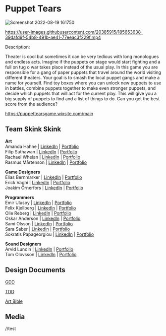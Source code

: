 # Puppet Tears

![Screenshot 2022-08-19 161750](https://user-images.githubusercontent.com/20385915/185653739-82cb1335-7eb6-48c1-9dfc-b5bed13860d1.png)

https://user-images.githubusercontent.com/20385915/185653638-39dafd9f-54b8-491b-ae41-77eeac3f229f.mp4

Description:

Theater is cool but sometimes it can be very tedious with long monologues and endless acts. Imagine if the puppets on stage would start fighting and a full on tug o war takes place instead of the usual play. In this game you are responsible for a gang of paper puppets that travel around the world visiting different theaters. Your goal is to smash the local puppet gangs and make a name for yourself.  Find toy boxes where you can unlock new puppets to use in battles, combine puppets together to make even stronger puppets, and decide which puppets that will act for the current play. This will give you a big supply of puppets to find and a list of things to do.  Can you get the best score from the audience?

https://puppettearsgame.wixsite.com/main

## Team Skink Skink

**Art**<br/>
Amanda Hahne | [LinkedIn]() | [Portfolio]()<br/>
Filip Suthawan | [LinkedIn]() | [Portfolio]()<br/>
Rachael Whelan | [LinkedIn]() | [Portfolio]()<br/>
Rasmus Mårtenson | [LinkedIn]() | [Portfolio]()<br/>

**Game Designers**<br/>
Elias Bernmarker | [LinkedIn](https://www.linkedin.com/in/elias-bernmarker-0733a9203/?original_referer=) | [Portfolio](https://ivinsiblee.wixsite.com/eliasbernmarker)<br/>
Erick Vaghi | [LinkedIn]() | [Portfolio]()<br/>
Joakim Örnerfors | [LinkedIn]() | [Portfolio]()<br/>

**Programmers**<br/>
Emir Ulusoy | [LinkedIn]() | [Portfolio]()<br/>
Felix Kjellberg | [LinkedIn](https://www.linkedin.com/in/felix-kjellberg-837321228/) | [Portfolio](https://felixlkjellberg.wixsite.com/felix-kjellberg)<br/>
Olle Reberg | [LinkedIn]() | [Portfolio]()<br/>
Oskar Anderson | [LinkedIn]() | [Portfolio]()<br/>
Sami Olsson | [LinkedIn]() | [Portfolio]()<br/>
Sara Saber | [LinkedIn]() | [Portfolio]()<br/>
Sokratis Papageorgiou | [LinkedIn](https://www.linkedin.com/in/sokratis-papageorgiou-b26b1652/) | [Portfolio](https://www.sokpapageorgiou.com/)<br/>

**Sound Designers**<br/>
Arvid Lundin | [LinkedIn]() | [Portfolio]()<br/>
Tom Olovsson | [LinkedIn]() | [Portfolio]()<br/>

## Design Documents

[GDD](https://docs.google.com/document/d/1Io40KXAKpxIEGWXHunJX3od-f2fsUvdGeO5Cht5PRC0/edit?usp=sharing)

[TDD](https://docs.google.com/document/d/1CWHBef4wDGG6o4siJa5wozExCuqGNZRneqPPq99fMgo/edit?usp=sharing)

[Art Bible](https://docs.google.com/document/d/1cr8x4sVjNOCvg4XAG7ccKVdT6GPKymnv3sanuCwJcBI/edit?usp=sharing)

## Media
//test
